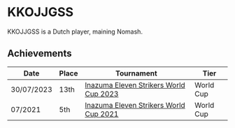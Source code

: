 # KKOJJGSS

KKOJJGSS is a Dutch player, maining Nomash.

## Achievements

|Date|Place|Tournament|Tier|
|-|-|-|-|
| 30/07/2023 | 13th | [Inazuma Eleven Strikers World Cup 2023](../tournaments/worldcup23.md) | World Cup |
| 07/2021 | 5th | [Inazuma Eleven Strikers World Cup 2021](../tournaments/worldcup21.md) | World Cup |
